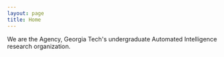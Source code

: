 ```yaml
---
layout: page
title: Home
---
```


We are the Agency, Georgia Tech's undergraduate Automated Intelligence research organization. 
